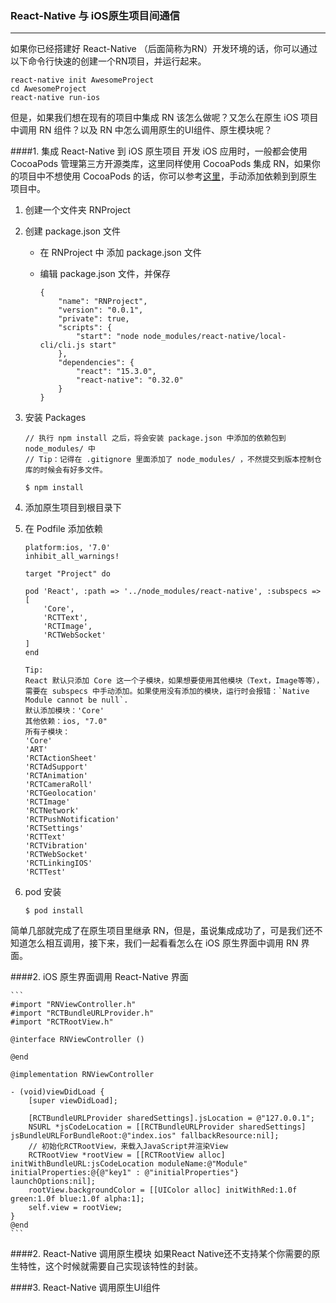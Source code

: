 ### React-Native 与 iOS原生项目间通信
---

如果你已经搭建好 React-Native （后面简称为RN）开发环境的话，你可以通过以下命令行快速的创建一个RN项目，并运行起来。

```
react-native init AwesomeProject
cd AwesomeProject
react-native run-ios
```
但是，如果我们想在现有的项目中集成 RN 该怎么做呢？又怎么在原生 iOS 项目中调用 RN 组件？以及 RN 中怎么调用原生的UI组件、原生模块呢？

####1. 集成 React-Native 到 iOS 原生项目
开发 iOS 应用时，一般都会使用 CocoaPods 管理第三方开源类库，这里同样使用 CocoaPods 集成 RN，如果你的项目中不想使用 CocoaPods 的话，你可以参考[这里][0]，手动添加依赖到到原生项目中。

1. 创建一个文件夹 RNProject
1. 创建 package.json 文件
	- 在 RNProject 中 添加 package.json 文件
	- 编辑 package.json 文件，并保存
	
		```
		{
  			"name": "RNProject",
  			"version": "0.0.1",
  			"private": true,
  			"scripts": {
    			"start": "node node_modules/react-native/local-cli/cli.js start"
  			},
  			"dependencies": {
    			"react": "15.3.0",
    			"react-native": "0.32.0"
  			}
		}
		```
1. 安装 Packages

	```
	// 执行 npm install 之后，将会安装 package.json 中添加的依赖包到 node_modules/ 中
	// Tip：记得在 .gitignore 里面添加了 node_modules/ ，不然提交到版本控制仓库的时候会有好多文件。
		
	$ npm install
	```
1. 添加原生项目到根目录下	
1. 在 Podfile 添加依赖

	```
	platform:ios, '7.0'
	inhibit_all_warnings!
	
	target "Project" do
	
	pod 'React', :path => '../node_modules/react-native', :subspecs => [
		'Core',
		'RCTText',
		'RCTImage',
		'RCTWebSocket'
	]
	end
	```
	```
	Tip:
	React 默认只添加 Core 这一个子模块，如果想要使用其他模块（Text，Image等等），需要在 subspecs 中手动添加。如果使用没有添加的模块，运行时会报错：`Native Module cannot be null`.
	默认添加模块：'Core'
	其他依赖：ios, "7.0"
	所有子模块：
	'Core' 
	'ART'  
	'RCTActionSheet' 
	'RCTAdSupport' 
	'RCTAnimation'  
	'RCTCameraRoll'  
	'RCTGeolocation' 
	'RCTImage'  
	'RCTNetwork'   
	'RCTPushNotification'  
	'RCTSettings'  
	'RCTText'  
	'RCTVibration'  
	'RCTWebSocket'   
	'RCTLinkingIOS'   
	'RCTTest'
	```

1. pod 安装

	```
	$ pod install
	```


简单几部就完成了在原生项目里继承 RN，但是，虽说集成成功了，可是我们还不知道怎么相互调用，接下来，我们一起看看怎么在 iOS 原生界面中调用 RN 界面。

####2. iOS 原生界面调用 React-Native 界面
	
	```
	#import "RNViewController.h"
	#import "RCTBundleURLProvider.h"
	#import "RCTRootView.h"
	
	@interface RNViewController ()

	@end

	@implementation RNViewController

	- (void)viewDidLoad {
    	[super viewDidLoad];
    	
    	[RCTBundleURLProvider sharedSettings].jsLocation = @"127.0.0.1";
    	NSURL *jsCodeLocation = [[RCTBundleURLProvider sharedSettings] jsBundleURLForBundleRoot:@"index.ios" fallbackResource:nil];
    	// 初始化RCTRootView，来载入JavaScript并渲染View
    	RCTRootView *rootView = [[RCTRootView alloc] initWithBundleURL:jsCodeLocation moduleName:@"Module" initialProperties:@{@"key1" : @"initialProperties"} launchOptions:nil];
    	rootView.backgroundColor = [[UIColor alloc] initWithRed:1.0f green:1.0f blue:1.0f alpha:1];
    	self.view = rootView;
	}
	@end
	```
####2. React-Native 调用原生模块
如果React Native还不支持某个你需要的原生特性，这个时候就需要自己实现该特性的封装。

####3. React-Native 调用原生UI组件


[0]: http://www.lcode.org/react-native-integrating/